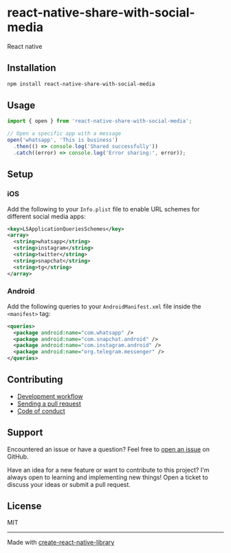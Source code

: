 # react-native-share-with-social-media

React native

## Installation


```sh
npm install react-native-share-with-social-media
```


## Usage


```jsx
import { open } from 'react-native-share-with-social-media';

// Open a specific app with a message
open('whatsapp', 'This is business')
  .then(() => console.log('Shared successfully'))
  .catch((error) => console.log('Error sharing:', error));
```

## Setup

### iOS

Add the following to your `Info.plist` file to enable URL schemes for different social media apps:

```xml
<key>LSApplicationQueriesSchemes</key>
<array>
  <string>whatsapp</string>
  <string>instagram</string>
  <string>twitter</string>
  <string>snapchat</string>
  <string>tg</string>
</array>
```

### Android

Add the following queries to your `AndroidManifest.xml` file inside the `<manifest>` tag:

```xml
<queries>
  <package android:name="com.whatsapp" />
  <package android:name="com.snapchat.android" />
  <package android:name="com.instagram.android" />
  <package android:name="org.telegram.messenger" />
</queries>
```


## Contributing

- [Development workflow](CONTRIBUTING.md#development-workflow)
- [Sending a pull request](CONTRIBUTING.md#sending-a-pull-request)
- [Code of conduct](CODE_OF_CONDUCT.md)

## Support

Encountered an issue or have a question? Feel free to [open an issue](https://github.com/yourusername/react-native-share-with-social-media/issues) on GitHub. 

Have an idea for a new feature or want to contribute to this project? I'm always open to learning and implementing new things! Open a ticket to discuss your ideas or submit a pull request.

## License

MIT

---

Made with [create-react-native-library](https://github.com/callstack/react-native-builder-bob)
